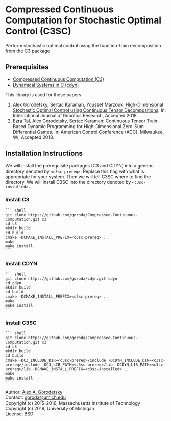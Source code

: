 # Compressed Continuous Computation for Stochastic Optimal Control (C3SC)
Perform stochastic optimal control using the function-train decomposition from the C3 package

## Prerequisites
  * [Compressed Continuous Computation (C3)](https://github.com/goroda/Compressed-Continuous-Computation) 
  * [Dynamical Systems in C (cdyn)](https://github.com/goroda/cdyn)

This library is used for these papers

1. Alex Gorodetsky, Sertac Karaman, Youssef Marzouk: [High-Dimensional Stochastic Optimal Control using Continuous Tensor Decompositions](https://alexgorodetsky.com/wp-content/uploads/2018/02/1611.04706.pdf). In: International Journal of Robotics Research, Accepted 2018.
2. Ezra Tal, Alex Gorodetsky, Sertac Karaman: Continuous Tensor Train-Based Dynamic Programming for High-Dimensional Zero-Sum Differential Games. In: American Control Conference (ACC), Milwaukee, WI, Accepted 2018.

## Installation Instructions

We will install the prerequisite packages (C3 and CDYN) into a generic directory denoted by `<c3sc-prereq>`. Replace this flag with what is appropriate for your system. Then we will tell C3SC where to find the directory. We will install C3SC into the directory denoted by `<c3sc-installed>.`

### Install C3 
    ``` shell
    git clone https://github.com/goroda/Compressed-Continuous-Computation.git c3
    cd c3
    mkdir build
    cd build
    cmake -DCMAKE_INSTALL_PREFIX=<c3sc-prereq> ..
    make
    make install
    ```

### Install CDYN
    ``` shell
    git clone https://github.com/goroda/cdyn.git cdyn
    cd cdyn
    mkdir build
    cd build
    cmake -DCMAKE_INSTALL_PREFIX=<c3sc-prereq> ..
    make
    make install
    ```
### Install C3SC

    ``` shell
    git clone https://github.com/goroda/Compressed-Continuous-Computation.git c3
    cd c3
    mkdir build
    cd build
    cmake -DC3_INCLUDE_DIR=<c3sc-prereq>/include -DCDYN_INCLUDE_DIR=<c3sc-prereq>/include -DC3_LIB_PATH=<c3sc-prereq>/lib -DCDYN_LIB_PATH=<c3sc-prereq>/lib -DCMAKE_INSTALL_PREFIX=<c3sc-installed> ..
    make
    make install
    ```


<!-- http://www.alexgorodetsky.com/c3/html/ -->

Author: [Alex A. Gorodetsky](https://www.alexgorodetsky.com)  
Contact: [goroda@umich.edu](mailto:goroda@umich.edu)  
Copyright (c) 2015-2016, Massachusetts Institute of Technology  
Copyright (c) 2018, University of Michigan  
License: BSD
